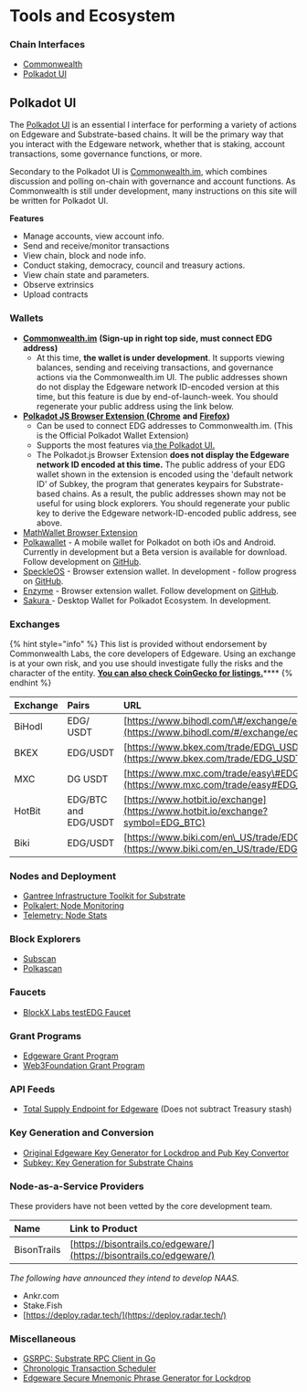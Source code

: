 # Tools and Ecosystem

### Chain Interfaces

* [Commonwealth](https://Commonwealth.im)
* [Polkadot UI](https://polkadot.js.org/apps/#/explorer)

## Polkadot UI

The [Polkadot UI](https://polkadot.js.org/apps/#/explorer) is an essential l interface for performing a variety of actions on Edgeware and Substrate-based chains. It will be the primary way that you interact with the Edgeware network, whether that is staking, account transactions, some governance functions, or more.

Secondary to the Polkadot UI is [Commonwealth.im](http://Commonwealth.im), which combines discussion and polling on-chain with governance and account functions. As Commonwealth is still under development, many instructions on this site will be written for Polkadot UI.

**Features**

* Manage accounts, view account info.
* Send and receive/monitor transactions
* View chain, block and node info.
* Conduct staking, democracy, council and treasury actions.
* View chain state and parameters.
* Observe extrinsics
* Upload contracts

### Wallets

* [**Commonwealth.im**](http://commonwealth.im/) **\(Sign-up in right top side, must connect EDG address\)** 
  * At this time,  **the wallet is under development**. It supports viewing balances, sending and receiving transactions, and governance actions via the Commonwealth.im UI. The public addresses shown do not display the Edgeware network ID-encoded version at this time, but this feature is due by end-of-launch-week. You should regenerate your public address using the link below. 
* [**Polkadot JS Browser Extension** ](https://github.com/polkadot-js/extension)**\(**[**Chrome**](https://chrome.google.com/webstore/detail/polkadot%7Bjs%7D-extension/mopnmbcafieddcagagdcbnhejhlodfdd) **and** [**Firefox**](https://addons.mozilla.org/en-US/firefox/addon/polkadot-js-extension/)**\)**  
  * Can be used to connect EDG addresses to Commonwealth.im. \(This is the Official Polkadot Wallet Extension\)
  * Supports the most features via[ the Polkadot UI.](https://polkadot.js.org/apps/#/explorer)
  * The Polkadot.js Browser Extension **does not display the Edgeware network ID encoded at this time.** The public address of your EDG wallet shown in the extension is encoded using the 'default network ID' of Subkey, the program that generates keypairs for Substrate-based chains. As a result, the public addresses shown may not be useful for using block explorers. You should regenerate your public key to derive the Edgeware network-ID-encoded public address, see above.
* [MathWallet Browser Extension](https://www.mathwallet.org/en/)
* [Polkawallet](https://polkawallet.io/) - A mobile wallet for Polkadot on both iOs and Android. Currently in development but a Beta version is available for download. Follow development on [GitHub](https://github.com/polkawallet-io/polkawallet-RN).
* [SpeckleOS](https://www.speckleos.io/) - Browser extension wallet. In development - follow progress on [GitHub](https://github.com/SpeckleOS/speckle-browser-extension).
* [Enzyme](http://blockxlabs.com/) - Browser extension wallet. Follow development on [GitHub](https://github.com/blockxlabs/enzyme/).
* [Sakura ](https://github.com/w3finance/sakura)- Desktop Wallet for Polkadot Ecosystem. In development.

### Exchanges

{% hint style="info" %}
This list is provided without endorsement by Commonwealth Labs, the core developers of Edgeware. Using an exchange is at your own risk, and you use should investigate fully the risks and the character of the entity. [**You can also check CoinGecko for listings.**](https://www.coingecko.com/en/coins/edgeware)\*\*\*\*
{% endhint %}

| Exchange | Pairs | URL |
| :--- | :--- | :--- |
| BiHodl | EDG/ USDT | [https://www.bihodl.com/\#/exchange/edg\_usdt](https://www.bihodl.com/#/exchange/edg_usdt) |
| BKEX | EDG/USDT | [https://www.bkex.com/trade/EDG\_USDT](https://www.bkex.com/trade/EDG_USDT) |
| MXC | DG USDT | [https://www.mxc.com/trade/easy\#EDG\_USDT](https://www.mxc.com/trade/easy#EDG_USDT) |
| HotBit | EDG/BTC and EDG/USDT | [https://www.hotbit.io/exchange](https://www.hotbit.io/exchange?symbol=EDG_BTC) |
| Biki | EDG/USDT | [https://www.biki.com/en\_US/trade/EDG\_USDT](https://www.biki.com/en_US/trade/EDG_USDT) |

### Nodes and Deployment

* [Gantree Infrastructure Toolkit for Substrate](https://github.com/flex-dapps/gantree-lib-nodejs)
* [Polkalert: Node Monitoring](https://polkalert.com/)
* [Telemetry: Node Stats](https://telemetry.polkadot.io/)

### **Block Explorers**

* [Subscan](https://edgeware.subscan.io/)
* [Polkascan](https://polkascan.io/pre/edgeware/dashboard)

### Faucets

* [BlockX Labs testEDG Faucet ](https://faucets.blockxlabs.com/)

### Grant Programs

* [Edgeware Grant Program](https://commonwealth.im/edgeware/proposal/discussion/466-creating-edgeware-grants)
* [Web3Foundation Grant Program](https://web3.foundation/grants/)

### API Feeds

* [Total Supply Endpoint for Edgeware](https://edgeware-supply.now.sh/) \(Does not subtract Treasury stash\)

### Key Generation and Conversion
* [Original Edgeware Key Generator for Lockdrop and Pub Key Convertor](https://edgewa.re/keygen/)
* [Subkey: Key Generation for Substrate Chains ](https://substrate.dev/docs/en/ecosystem/subkey)

### Node-as-a-Service Providers

These providers have not been vetted by the core development team.

| Name | Link to Product |
| :--- | :--- |
| BisonTrails | [https://bisontrails.co/edgeware/](https://bisontrails.co/edgeware/) |

_The following have announced they intend to develop NAAS._

* Ankr.com
* Stake.Fish
* [https://deploy.radar.tech/](https://deploy.radar.tech/)

### Miscellaneous

* [GSRPC: Substrate RPC Client in Go](https://github.com/centrifuge/go-substrate-rpc-client)
* [Chronologic Transaction Scheduler](https://blog.chronologic.network/how-to-schedule-edgeware-edg-transactions-ed4bae4c5648)
* [Edgeware Secure Mnemonic Phrase Generator for Lockdrop](https://github.com/luboremo/Edgeware-seed-generating-script-SSSS)

